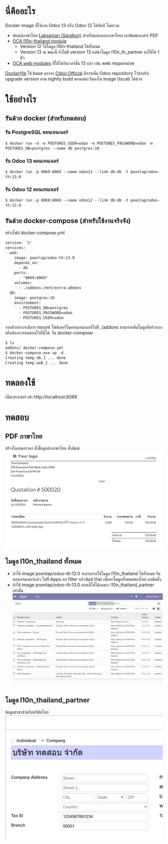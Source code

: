 # นี่คืออะไร
Docker image ที่ใช้งาน Odoo 13 หรือ Odoo 12 ได้ทันที โดยรวม
- ฟอนต์ภาษาไทย [Laksaman (Sarabun)](https://thep.blogspot.com/2014/07/laksaman-font.html) สำหรับแสดงผลภาษาไทยเวลาพิมพ์เอกสาร PDF
- [OCA l10n-thailand module](https://github.com/OCA/l10n-thailand)
  - Version 12 ใช้โมดูล l10n-thailand ได้ทั้งหมด 
  - Version 13 ณ ขณะนี้ ยังไม่มี version 13 แต่นำโมดูล l10n_th_partner มาใช้ได้ 1 ตัว
- [OCA web modules](https://github.com/OCA/web) ที่ใช้ได้กับเวอร์ชั่น 13 แล้ว เช่น web responsive

[Dockerfile](https://github.com/poonlap/odoo-th/blob/master/Dockerfile) ใช้ base มาจาก [Odoo Official](https://hub.docker.com/_/odoo) มีการเพิ่ม Odoo repository ไว้สำหรับ upgrade version ตาม nightly build ของแต่ละวันลงใน image (local) ได้ด้วย

# ใช้อย่างไร
## รันด้วย docker (สำหรับทดสอบ)
### รัน PostgreSQL คอนเทนเนอร์
```
$ docker run -d -e POSTGRES_USER=odoo -e POSTGRES_PASSWORD=odoo -e POSTGRES_DB=postgres --name db postgres:10
```
### รัน Odoo 13 คอนเทนเนอร์
```
$ docker run -p 8069:8069 --name odoo13 --link db:db -t poonlap/odoo-th:13.0
```
### รัน Odoo 12 คอนเทนเนอร์
```
$ docker run -p 8069:8069 --name odoo12 --link db:db -t poonlap/odoo-th:12.0
```

## รันด้วย docker-compose (สำหรับใช้งานจริงจัง)
สร้างไฟล์ docker-compose.yml
```
version: '2'
services:
  web:
    image: poonlap/odoo-th:13.0
    depends_on:
      - db
    ports:
      - "8069:8069"
    volumes:
      - ./addons:/mnt/extra-addons
  db:
    image: postgres:10
    environment:
      - POSTGRES_DB=postgres
      - POSTGRES_PASSWORD=odoo
      - POSTGRES_USER=odoo
```
จากตัวอย่างจะมีการ mount โฟล์เดอร์ในคอนเทนเนอร์ไปที่ ./addons สามารถเพิ่มโมดูลที่สร้างเองหรือต้องการทดสอบไว้ที่นี่ได้. 
รัน docker-compose 
```
$ ls
addons/ docker-compose.yml
$ docker-compose.exe up -d
Creating temp_db_1 ... done
Creating temp_web_1 ... done
```

# ทดลองใช้
เปิดเบราเซอร์ เข้า http://localhost:8069

# ทดสอบ 
## PDF ภาษาไทย
สร้างใบเสนอราคา ตั้งชื่อลูกค้าภาษาไทย สั่งพิมพ์ 
![](https://raw.githubusercontent.com/poonlap/images/master/testpdf.png)

## โมดูล l10n_thailand ทั้งหมด
- ถ้าใช้ image poonlap/odoo-th:12.0 จะสามารถใช้โมดูล l10n_thailand ได้ทั้งหมด รันคอนเทนเนอร์แล้ว ไปที่ Apps ลบ filter แล้วพิมพ์ thai เพื่อหาโมดูลทั้งหมดของไทย แลติดตั้ง. 
- ถ้าใช้ image poonlap/odoo-th:13.0 ตอนนี้ใช้ได้เฉพาะ l10n_thailand_partner เท่านั้น
![](https://raw.githubusercontent.com/poonlap/images/master/odoo12_l10nth.png)


## โมดูล l10n_thailand_partner
ข้อมูลสาขาสำหรับบริษัทไทย
![](https://raw.githubusercontent.com/poonlap/images/master/branch.png)
